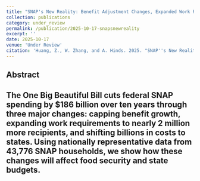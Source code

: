 ```yaml
---
title: "SNAP's New Reality: Benefit Adjustment Changes, Expanded Work Requirements, and Cost Shifts to States"
collection: publications
category: under_review
permalink: /publication/2025-10-17-snapsnewreality
excerpt: ''
date: 2025-10-17
venue: 'Under Review'
citation: 'Huang, Z., W. Zhang, and A. Hinds. 2025. "SNAP''s New Reality: Benefit Adjustment Changes, Expanded Work Requirements, and Cost Shifts to States." [Draft Available Upon Request.]'
---
```


Abstract
---
The One Big Beautiful Bill cuts federal SNAP spending by $186 billion over ten years through three major changes: capping benefit growth, expanding work requirements to nearly 2 million more recipients, and shifting billions in costs to states. Using nationally representative data from 43,776 SNAP households, we show how these changes will affect food security and state budgets.
---
